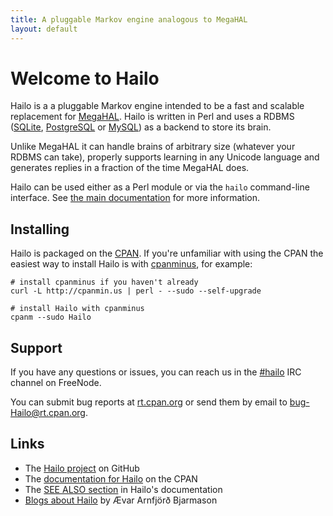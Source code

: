 ```yaml
---
title: A pluggable Markov engine analogous to MegaHAL
layout: default
---
```


# Welcome to Hailo

Hailo is a a pluggable Markov engine intended to be a fast and
scalable replacement for
[MegaHAL](http://megahal.alioth.debian.org/). Hailo is written in Perl
and uses a RDBMS ([SQLite](http://www.sqlite.org/),
[PostgreSQL](http://www.postgresql.org/) or
[MySQL](http://www.mysql.com/)) as a backend to store its brain.

Unlike MegaHAL it can handle brains of arbitrary size (whatever your
RDBMS can take), properly supports learning in any Unicode language
and generates replies in a fraction of the time MegaHAL does.

Hailo can be used either as a Perl module or via the `hailo`
command-line interface. See [the main
documentation](http://search.cpan.org/dist/Hailo/lib/Hailo.pm) for
more information.

## Installing

Hailo is packaged on the [CPAN](http://search.cpan.org/). If you're
unfamiliar with using the CPAN the easiest way to install Hailo is
with
[cpanminus](http://search.cpan.org/dist/App-cpanminus/lib/App/cpanminus.pm),
for example:

    # install cpanminus if you haven't already
    curl -L http://cpanmin.us | perl - --sudo --self-upgrade

    # install Hailo with cpanminus
    cpanm --sudo Hailo

## Support

If you have any questions or issues, you can reach us in the
[#hailo](irc://irc.freenode.org/hailo) IRC channel on FreeNode.

You can submit bug reports at
[rt.cpan.org](https://rt.cpan.org/Public/Dist/Display.html?Name=Hailo)
or send them by email to [bug-Hailo@rt.cpan.org](mailto:bug-Hailo@rt.cpan.org).

## Links

 * The [Hailo project](http://github.com/hailo) on GitHub
 * The [documentation for Hailo](http://search.cpan.org/dist/Hailo/lib/Hailo.pm) on the CPAN
 * The [SEE ALSO section](http://search.cpan.org/dist/Hailo/lib/Hailo.pm#SEE_ALSO) in Hailo's documentation
 * [Blogs about Hailo](http://blogs.perl.org/users/aevar_arnfjor_bjarmason/hailo/) by Ævar Arnfjörð Bjarmason

